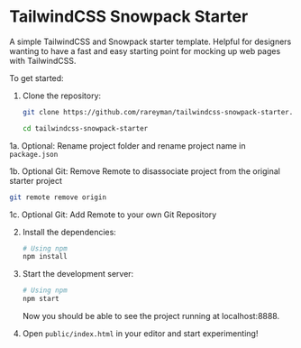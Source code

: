 # TailwindCSS Snowpack Starter

A simple TailwindCSS and Snowpack starter template. Helpful for designers wanting to have a fast and easy starting point for mocking up web pages with TailwindCSS.


To get started:

1. Clone the repository:

   ```bash
   git clone https://github.com/rareyman/tailwindcss-snowpack-starter.git

   cd tailwindcss-snowpack-starter
   ```

1a. Optional: Rename project folder and rename project name in `package.json`

1b. Optional Git: Remove Remote to disassociate project from the original starter project

   ```bash
   git remote remove origin
   ```

1c. Optional Git: Add Remote to your own Git Repository

2. Install the dependencies:

   ```bash
   # Using npm
   npm install
   ```

3. Start the development server:

   ```bash
   # Using npm
   npm start
   ```

   Now you should be able to see the project running at localhost:8888.

4. Open `public/index.html` in your editor and start experimenting!
